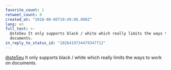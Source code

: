 ```yaml
---
favorite_count: 1
retweet_count: 0
created_at: "2018-08-06T10:49:06.000Z"
lang: en
full_text: >-
  @ste5eu It only supports black / white which really limits the ways to work on
  documents.
in_reply_to_status_id: "1026419734479347712"
---
```


[@ste5eu](https://twitter.com/ste5eu) It only supports black / white which
really limits the ways to work on documents.
